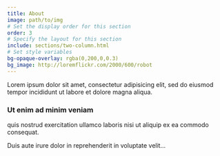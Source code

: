```yaml
---
title: About
image: path/to/img
# Set the display order for this section
order: 3
# Specify the layout for this section
include: sections/two-column.html
# Set style variables
bg-opaque-overlay: rgba(0,200,0,0.3)
bg_image: http://loremflickr.com/2000/600/robot
---
```

Lorem ipsum dolor sit amet, consectetur adipisicing elit, sed do eiusmod tempor incididunt ut labore et dolore magna aliqua.

### Ut enim ad minim veniam

quis nostrud exercitation ullamco laboris nisi ut aliquip ex ea commodo consequat.

Duis aute irure dolor in reprehenderit in voluptate velit...
